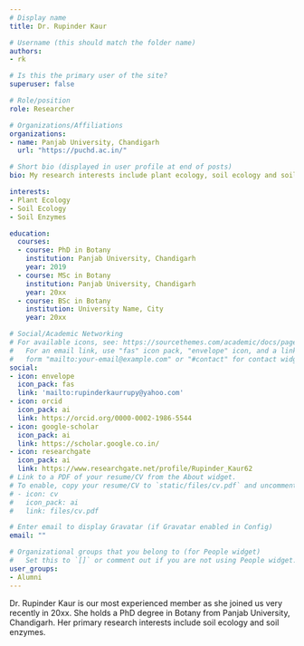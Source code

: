 ```yaml
---
# Display name
title: Dr. Rupinder Kaur

# Username (this should match the folder name)
authors:
- rk

# Is this the primary user of the site?
superuser: false

# Role/position
role: Researcher

# Organizations/Affiliations
organizations:
- name: Panjab University, Chandigarh
  url: "https://puchd.ac.in/"

# Short bio (displayed in user profile at end of posts)
bio: My research interests include plant ecology, soil ecology and soil enzymes.

interests:
- Plant Ecology
- Soil Ecology
- Soil Enzymes

education:
  courses:
  - course: PhD in Botany
    institution: Panjab University, Chandigarh
    year: 2019
  - course: MSc in Botany
    institution: Panjab University, Chandigarh
    year: 20xx
  - course: BSc in Botany
    institution: University Name, City
    year: 20xx

# Social/Academic Networking
# For available icons, see: https://sourcethemes.com/academic/docs/page-builder/#icons
#   For an email link, use "fas" icon pack, "envelope" icon, and a link in the
#   form "mailto:your-email@example.com" or "#contact" for contact widget.
social:
- icon: envelope
  icon_pack: fas
  link: 'mailto:rupinderkaurrupy@yahoo.com'
- icon: orcid
  icon_pack: ai
  link: https://orcid.org/0000-0002-1986-5544
- icon: google-scholar
  icon_pack: ai
  link: https://scholar.google.co.in/
- icon: researchgate
  icon_pack: ai
  link: https://www.researchgate.net/profile/Rupinder_Kaur62
# Link to a PDF of your resume/CV from the About widget.
# To enable, copy your resume/CV to `static/files/cv.pdf` and uncomment the lines below.
# - icon: cv
#   icon_pack: ai
#   link: files/cv.pdf

# Enter email to display Gravatar (if Gravatar enabled in Config)
email: ""

# Organizational groups that you belong to (for People widget)
#   Set this to `[]` or comment out if you are not using People widget.
user_groups:
- Alumni
---
```


Dr. Rupinder Kaur is our most experienced member as she joined us very recently in 20xx. She holds a PhD degree in Botany from Panjab University, Chandigarh. Her primary research interests include soil ecology and soil enzymes.
